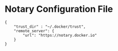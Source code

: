 <!--[metadata]>
+++
title = "Notary Configuration File"
description = "Description of the Notary configuration file"
keywords = ["docker, notary, configuration"]
[menu.main]
parent="mn_notary"
+++
<![end-metadata]-->

# Notary Configuration File

	{
  		"trust_dir" : "~/.docker/trust",
  		"remote_server": {
    		"url": "https://notary.docker.io"
  		}
	}
